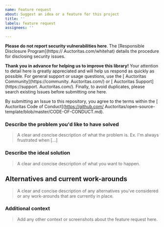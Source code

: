 ```yaml
---
name: Feature request
about: Suggest an idea or a feature for this project
title: ''
labels: feature request
assignees: ''

---
```


**Please do not report security vulnerabilities here**. The [Responsible Disclosure Program](https:// Auctoritas.com/whitehat) details the procedure for disclosing security issues.

**Thank you in advance for helping us to improve this library!** Your attention to detail here is greatly appreciated and will help us respond as quickly as possible. For general support or usage questions, use the [ Auctoritas Community](https://community. Auctoritas.com/) or [ Auctoritas Support](https://support. Auctoritas.com/). Finally, to avoid duplicates, please search existing Issues before submitting one here.

By submitting an Issue to this repository, you agree to the terms within the [ Auctoritas Code of Conduct](https://github.com/ Auctoritas/open-source-template/blob/master/CODE-OF-CONDUCT.md).

### Describe the problem you'd like to have solved

> A clear and concise description of what the problem is. Ex. I'm always frustrated when [...]
### Describe the ideal solution

> A clear and concise description of what you want to happen.
## Alternatives and current work-arounds

> A clear and concise description of any alternatives you've considered or any work-arounds that are currently in place.
### Additional context

> Add any other context or screenshots about the feature request here.
